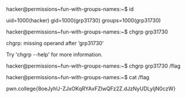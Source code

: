 hacker@permissions~fun-with-groups-names:~$ id

uid=1000(hacker) gid=1000(grp31730) groups=1000(grp31730)


hacker@permissions~fun-with-groups-names:~$ chgrp grp31730

chgrp: missing operand after ‘grp31730’

Try 'chgrp --help' for more information.

hacker@permissions~fun-with-groups-names:~$ chgrp grp31730 /flag

hacker@permissions~fun-with-groups-names:~$ cat /flag

pwn.college{8oeJyhU-ZJxOKqRYAxFZlwQFz2Z.dJzNyUDLyIjN0czW}
